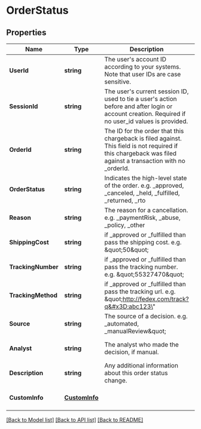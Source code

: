 # OrderStatus

## Properties
Name | Type | Description | Notes
------------ | ------------- | ------------- | -------------
**UserId** | **string** | The user&#39;s account ID according to your systems. Note that user IDs are case sensitive. | [optional] [default to null]
**SessionId** | **string** | The user&#39;s current session ID, used to tie a user&#39;s action before and after login or account creation. Required if no user_id values is provided. | [optional] [default to null]
**OrderId** | **string** | The ID for the order that this chargeback is filed against. This field is not required if this chargeback was filed against a transaction with no _orderId. | [optional] [default to null]
**OrderStatus** | **string** | Indicates the high-level state of the order. e.g. _approved, _canceled, _held, _fulfilled, _returned, _rto | [optional] [default to null]
**Reason** | **string** | The reason for a cancellation. e.g. _paymentRisk, _abuse, _policy, _other | [optional] [default to null]
**ShippingCost** | **string** | if _approved or _fulfilled than pass the shipping cost. e.g. \&quot;50\&quot; | [optional] [default to null]
**TrackingNumber** | **string** | if _approved or _fulfilled than pass the tracking number. e.g. \&quot;55327470\&quot; | [optional] [default to null]
**TrackingMethod** | **string** | if _approved or _fulfilled than pass the tracking url. e.g. \&quot;http://fedex.com/track?q&#x3D;abc123\&quot; | [optional] [default to null]
**Source** | **string** | The source of a decision. e.g. _automated, _manualReview\&quot; | [optional] [default to null]
**Analyst** | **string** | The analyst who made the decision, if manual. | [optional] [default to null]
**Description** | **string** | Any additional information about this order status change. | [optional] [default to null]
**CustomInfo** | [**CustomInfo**](CustomInfo.md) |  | [optional] [default to null]

[[Back to Model list]](../README.md#documentation-for-models) [[Back to API list]](../README.md#documentation-for-api-endpoints) [[Back to README]](../README.md)


